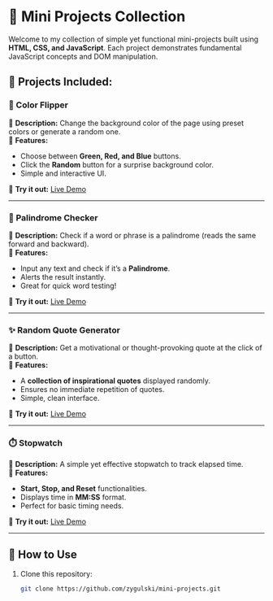 # 🚀 Mini Projects Collection

Welcome to my collection of simple yet functional mini-projects built using **HTML, CSS, and JavaScript**. Each project demonstrates fundamental JavaScript concepts and DOM manipulation. 

## 🌟 Projects Included:

### 🎨 Color Flipper
🔹 **Description:** Change the background color of the page using preset colors or generate a random one.  
🔹 **Features:**
- Choose between **Green, Red, and Blue** buttons.
- Click the **Random** button for a surprise background color.
- Simple and interactive UI.

📌 **Try it out:** [Live Demo](#)  

---

### 🔁 Palindrome Checker
🔹 **Description:** Check if a word or phrase is a palindrome (reads the same forward and backward).  
🔹 **Features:**
- Input any text and check if it’s a **Palindrome**.
- Alerts the result instantly.
- Great for quick word testing!

📌 **Try it out:** [Live Demo](#)  

---

### ✨ Random Quote Generator
🔹 **Description:** Get a motivational or thought-provoking quote at the click of a button.  
🔹 **Features:**
- A **collection of inspirational quotes** displayed randomly.
- Ensures no immediate repetition of quotes.
- Simple, clean interface.

📌 **Try it out:** [Live Demo](#)  

---

### ⏱️ Stopwatch
🔹 **Description:** A simple yet effective stopwatch to track elapsed time.  
🔹 **Features:**
- **Start, Stop, and Reset** functionalities.
- Displays time in **MM:SS** format.
- Perfect for basic timing needs.

📌 **Try it out:** [Live Demo](#)  

---
## 📂 How to Use
1. Clone this repository:  
   ```bash
   git clone https://github.com/zygulski/mini-projects.git
